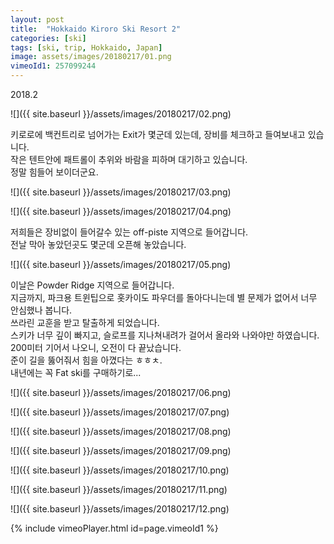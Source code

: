 ```yaml
---
layout: post
title:  "Hokkaido Kiroro Ski Resort 2"
categories: [ski]
tags: [ski, trip, Hokkaido, Japan]
image: assets/images/20180217/01.png
vimeoId1: 257099244
---
```


2018.2

![]({{ site.baseurl }}/assets/images/20180217/02.png)

키로로에 백컨트리로 넘어가는 Exit가 몇군데 있는데, 장비를 체크하고 들여보내고 있습니다.   
작은 텐트안에 패트롤이 추위와 바람을 피하며 대기하고 있습니다.     
정말 힘들어 보이더군요.   

![]({{ site.baseurl }}/assets/images/20180217/03.png)

![]({{ site.baseurl }}/assets/images/20180217/04.png)


저희들은 장비없이 들어갈수 있는 off-piste 지역으로 들어갑니다.    
전날 막아 놓았던곳도 몇군데 오픈해 놓았습니다.   

![]({{ site.baseurl }}/assets/images/20180217/05.png)

이날은 Powder Ridge 지역으로 들어갑니다.    
지금까지, 파크용 트윈팁으로 홋카이도 파우더를 돌아다니는데 별 문제가 없어서 너무 안심했나 봅니다.   
쓰라린 교훈을 받고 탈출하게 되었습니다.    
스키가 너무 깊이 빠지고, 슬로프를 지나쳐내려가 걸어서 올라와 나와야만 하였습니다.   
200미터 기어서 나오니, 오전이 다 끝났습니다.    
준이 길을 뚫어줘서 힘을 아꼈다는 ㅎㅎㅊ.  
내년에는 꼭 Fat ski를 구매하기로...    


![]({{ site.baseurl }}/assets/images/20180217/06.png)

![]({{ site.baseurl }}/assets/images/20180217/07.png)

![]({{ site.baseurl }}/assets/images/20180217/08.png)

![]({{ site.baseurl }}/assets/images/20180217/09.png)

![]({{ site.baseurl }}/assets/images/20180217/10.png)

![]({{ site.baseurl }}/assets/images/20180217/11.png)

![]({{ site.baseurl }}/assets/images/20180217/12.png)


{% include vimeoPlayer.html id=page.vimeoId1 %}